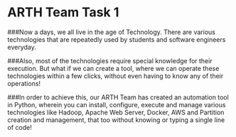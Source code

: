 # ARTH Team Task 1
###Now a days, we all live in the age of Technology. There are various technologies that are repeatedly used by students and software engineers everyday. 

###Also, most of the technologies require special knowledge for their execution. But what if we can create a tool, where we can operate these technologies within a few clicks, without even having to know any of their operations!

###In order to achieve this, our ARTH Team has created an automation tool in Python, wherein you can install, configure, execute and manage various technologies like Hadoop, Apache Web Server, Docker, AWS and Partition creation and management, that too without knowing or typing a single line of code!

